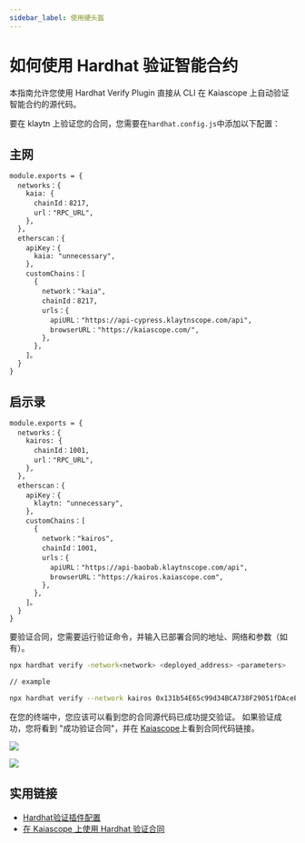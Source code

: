 ```yaml
---
sidebar_label: 使用硬头盔
---
```


# 如何使用 Hardhat 验证智能合约

本指南允许您使用 Hardhat Verify Plugin 直接从 CLI 在 Kaiascope 上自动验证智能合约的源代码。

要在 klaytn 上验证您的合同，您需要在`hardhat.config.js`中添加以下配置：

## 主网

```
module.exports = {
  networks：{
    kaia: {
      chainId：8217,
      url："RPC_URL",
    },
  },
  etherscan：{
    apiKey：{
      kaia: "unnecessary",
    },
    customChains：[
      {
        network："kaia",
        chainId：8217,
        urls：{
          apiURL："https://api-cypress.klaytnscope.com/api",
          browserURL："https://kaiascope.com/",
        },
      },
    ]。
  }
}

```

## 启示录

```
module.exports = {
  networks：{
    kairos: {
      chainId：1001,
      url："RPC_URL",
    },
  },
  etherscan：{
    apiKey：{
      klaytn: "unnecessary",
    },
    customChains：[
      {
        network："kairos",
        chainId：1001,
        urls：{
          apiURL："https://api-baobab.klaytnscope.com/api",
          browserURL："https://kairos.kaiascope.com",
        },
      },
    ]。
  }
}
```

要验证合同，您需要运行验证命令，并输入已部署合同的地址、网络和参数（如有）。

```bash
npx hardhat verify -network<network> <deployed_address> <parameters>

// example

npx hardhat verify --network kairos 0x131b54E65c99d34BCA738F29051fDAceEa91C969 1000000000000000
```

在您的终端中，您应该可以看到您的合同源代码已成功提交验证。 如果验证成功，您将看到 "成功验证合同"，并在 [Kaiascope](https://kairos.kaiascope.com/account/0x131b54E65c99d34BCA738F29051fDAceEa91C969?tabId=contractCode)上看到合同代码链接。

![](/img/build/smart-contracts/verify/terminal-hh-verify-ss.png)

![](/img/build/smart-contracts/verify/scope-hh-verify-ss.png)

## 实用链接

- [Hardhat验证插件配置](https://docs.klaytnscope.com/contract/configuration-for-hardhat-verify-plugin)
- [在 Kaiascope 上使用 Hardhat 验证合同](https://klaytn.foundation/verifying-contracts-using-hardhat-on-klaytnscope)
